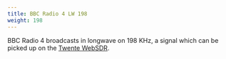 ```yaml
---
title: BBC Radio 4 LW 198
weight: 198
---
```

BBC Radio 4 broadcasts in longwave on 198 KHz,
a signal which can be picked up on the 
[Twente WebSDR](http://websdr.ewi.utwente.nl:8901/?tune=198am).
